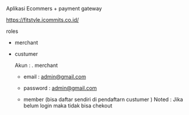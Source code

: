 Aplikasi Ecommers  + payment gateway 

https://fitstyle.icommits.co.id/

roles 
 - merchant
 - custumer

    Akun :
    . merchant
    - email :  admin@gmail.com
    - password : admin@gmail.com
  
    - member (bisa daftar sendiri di pendaftarn custumer )
   Noted : Jika belum login maka tidak bisa chekout 

